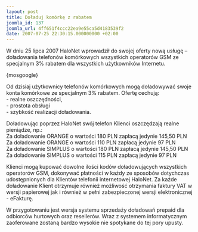 ```yaml
---
layout: post
title: Doładuj komórkę z rabatem
joomla_id: 137
joomla_url: 4ff651f4ccc22ea9e55ca5d4183539f2
date: 2007-07-25 22:30:15.000000000 +02:00
---
```

W dniu 25 lipca 2007 HaloNet wprowadził do swojej oferty nową usługę &ndash; doładowania telefon&oacute;w kom&oacute;rkowych wszystkich operator&oacute;w GSM ze specjalnym 3% rabatem dla wszystkich użytkownik&oacute;w Internetu.<p>{mosgoogle}</p><p>Od dzisiaj użytkownicy telefon&oacute;w kom&oacute;rkowych mogą doładowywać swoje konta kom&oacute;rkowe ze specjalnym 3% rabatem. Ofertę cechują:<br />- realne oszczędności,<br />- prostota obsługi<br />- szybkość realizacji doładowania.</p><p>Doładowując poprzez HaloNet sw&oacute;j telefon Klienci oszczędzają realne pieniądze, np.:<br />Za doładowanie ORANGE o wartości 180 PLN zapłacą jedynie 145,50 PLN<br />Za doładowanie ORANGE o wartości 110 PLN zapłacą jedynie 97 PLN <br />Za doładowanie SIMPLUS o wartości 180 PLN zapłacą jedynie 145,50 PLN<br />Za doładowanie SIMPLUS o wartości 115 PLN zapłacą jedynie 97 PLN</p><p>Klienci mogą kupować dowolne ilości kod&oacute;w doładowujących wszystkich operator&oacute;w GSM, dokonywać płatności w każdy ze sposob&oacute;w dotychczas udostępnionych dla Klient&oacute;w telefonii internetowej HaloNet. Za każde doładowanie Klient otrzymuje r&oacute;wnież możliwość otrzymania faktury VAT w wersji papierowej jak i r&oacute;wnież w pełni zabezpieczonej wersji elektronicznej - eFakturę.</p><p>W przygotowaniu jest wersja systemu sprzedaży doładowań prepaid dla odbiorc&oacute;w hurtowych oraz reseller&oacute;w. Wraz z systemem informatycznym zaoferowane zostaną bardzo wysokie nie spotykane do tej pory upusty. </p>
